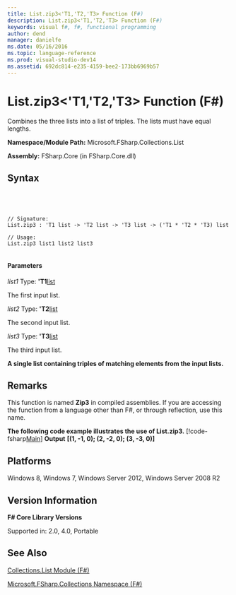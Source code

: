 ```yaml
---
title: List.zip3<'T1,'T2,'T3> Function (F#)
description: List.zip3<'T1,'T2,'T3> Function (F#)
keywords: visual f#, f#, functional programming
author: dend
manager: danielfe
ms.date: 05/16/2016
ms.topic: language-reference
ms.prod: visual-studio-dev14
ms.assetid: 692dc814-e235-4159-bee2-173bb6969b57 
---
```


# List.zip3<'T1,'T2,'T3> Function (F#)

Combines the three lists into a list of triples. The lists must have equal lengths.

**Namespace/Module Path:** Microsoft.FSharp.Collections.List

**Assembly:** FSharp.Core (in FSharp.Core.dll)


## Syntax



```




// Signature:
List.zip3 : 'T1 list -> 'T2 list -> 'T3 list -> ('T1 * 'T2 * 'T3) list

// Usage:
List.zip3 list1 list2 list3


```





#### Parameters
*list1*
Type: **'T1**[list](http://msdn.microsoft.com/en-us/library/c627b668-477b-4409-91ed-06d7f1b3e4a7)


The first input list.


*list2*
Type: **'T2**[list](http://msdn.microsoft.com/en-us/library/c627b668-477b-4409-91ed-06d7f1b3e4a7)


The second input list.


*list3*
Type: **'T3**[list](http://msdn.microsoft.com/en-us/library/c627b668-477b-4409-91ed-06d7f1b3e4a7)


The third input list.



**A single list containing triples of matching elements from the input lists.**
## Remarks
This function is named **Zip3** in compiled assemblies. If you are accessing the function from a language other than F#, or through reflection, use this name.

**The following code example illustrates the use of List.zip3.**
[!code-fsharp[Main](snippets/fslists/snippet40.fs)]
**Output**
**[(1, -1, 0); (2, -2, 0); (3, -3, 0)]**
## Platforms
Windows 8, Windows 7, Windows Server 2012, Windows Server 2008 R2


## Version Information
**F# Core Library Versions**

Supported in: 2.0, 4.0, Portable




## See Also
[Collections.List Module &#40;F&#35;&#41;](Collections.List-Module-%5BFSharp%5D.md)

[Microsoft.FSharp.Collections Namespace &#40;F&#35;&#41;](Microsoft.FSharp.Collections-Namespace-%5BFSharp%5D.md)

